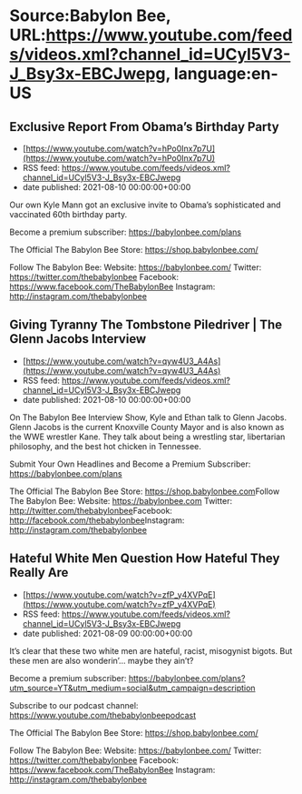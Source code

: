 # Source:Babylon Bee, URL:https://www.youtube.com/feeds/videos.xml?channel_id=UCyl5V3-J_Bsy3x-EBCJwepg, language:en-US

## Exclusive Report From Obama’s Birthday Party
 - [https://www.youtube.com/watch?v=hPo0Inx7p7U](https://www.youtube.com/watch?v=hPo0Inx7p7U)
 - RSS feed: https://www.youtube.com/feeds/videos.xml?channel_id=UCyl5V3-J_Bsy3x-EBCJwepg
 - date published: 2021-08-10 00:00:00+00:00

Our own Kyle Mann got an exclusive invite to Obama’s sophisticated and vaccinated 60th birthday party.

Become a premium subscriber:  https://babylonbee.com/plans

The Official The Babylon Bee Store:  https://shop.babylonbee.com/

Follow The Babylon Bee:
Website: https://babylonbee.com/
Twitter: https://twitter.com/thebabylonbee
Facebook: https://www.facebook.com/TheBabylonBee
Instagram: http://instagram.com/thebabylonbee

## Giving Tyranny The Tombstone Piledriver | The Glenn Jacobs Interview
 - [https://www.youtube.com/watch?v=qyw4U3_A4As](https://www.youtube.com/watch?v=qyw4U3_A4As)
 - RSS feed: https://www.youtube.com/feeds/videos.xml?channel_id=UCyl5V3-J_Bsy3x-EBCJwepg
 - date published: 2021-08-10 00:00:00+00:00

On The Babylon Bee Interview Show, Kyle and Ethan talk to Glenn Jacobs. Glenn Jacobs is the current Knoxville County Mayor and is also known as the WWE wrestler Kane. They talk about being a wrestling star, libertarian philosophy, and the best hot chicken in Tennessee.

Submit Your Own Headlines and Become a Premium Subscriber: https://babylonbee.com/plans

The Official The Babylon Bee Store: https://shop.babylonbee.com​​​​
Follow The Babylon Bee:
Website: https://babylonbee.com​​​​
Twitter: http://twitter.com/thebabylonbee
​​​​Facebook: http://facebook.com/thebabylonbee
​​​​Instagram: http://instagram.com/thebabylonbee​

## Hateful White Men Question How Hateful They Really Are
 - [https://www.youtube.com/watch?v=zfP_y4XVPqE](https://www.youtube.com/watch?v=zfP_y4XVPqE)
 - RSS feed: https://www.youtube.com/feeds/videos.xml?channel_id=UCyl5V3-J_Bsy3x-EBCJwepg
 - date published: 2021-08-09 00:00:00+00:00

It’s clear that these two white men are hateful, racist, misogynist bigots. But these men are also wonderin’… maybe they ain’t?

Become a premium subscriber:  https://babylonbee.com/plans?utm_source=YT&utm_medium=social&utm_campaign=description

Subscribe to our podcast channel: https://www.youtube.com/thebabylonbeepodcast

The Official The Babylon Bee Store: https://shop.babylonbee.com/

Follow The Babylon Bee:
Website: https://babylonbee.com/
Twitter: https://twitter.com/thebabylonbee
Facebook: https://www.facebook.com/TheBabylonBee
Instagram: http://instagram.com/thebabylonbee

